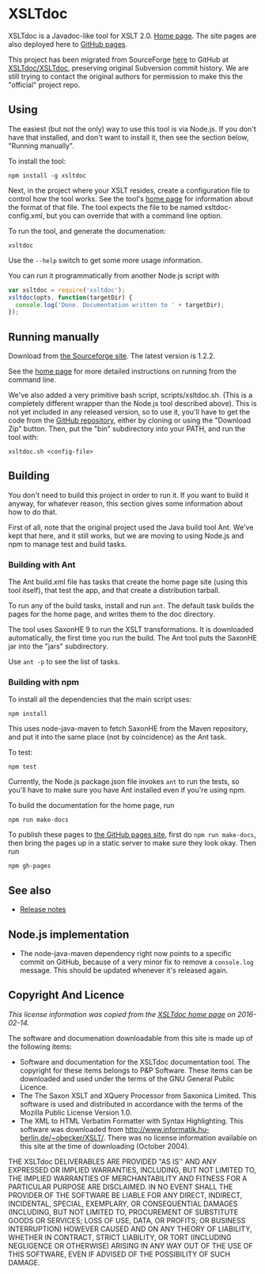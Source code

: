 # XSLTdoc

XSLTdoc is a Javadoc-like tool for XSLT 2.0. [Home 
page](http://www.pnp-software.com/XSLTdoc/). The site pages are also deployed
here to [GitHub pages](http://xsltdoc.github.io/).

This project has been migrated from SourceForge
[here](https://sourceforge.net/projects/xsltdoc/) to GitHub at
[XSLTdoc/XSLTdoc](https://github.com/XSLTdoc/XSLTdoc), preserving original
Subversion commit history. 
We are still trying to contact the original authors for permission to make this 
the "official" project repo.


## Using 

The easiest (but not the only) way to use this tool is via Node.js.
If you don't have that installed, and don't want to install it, then
see the section below, "Running manually".

To install the tool:

```
npm install -g xsltdoc
```

Next, in the project where your XSLT resides, create a configuration file
to control how the tool works. See the tool's [home 
page](http://xsltdoc.github.io/) for information about the format of that file.
The tool expects the file to be named xsltdoc-config.xml, but you can override
that with a command line option.

To run the tool, and generate the documenation:

```
xsltdoc
```

Use the `--help` switch to get some more usage information.

You can run it programmatically from another Node.js script with

```javascript
var xsltdoc = require('xsltdoc');
xsltdoc(opts, function(targetDir) {
  console.log('Done. Documentation written to ' + targetDir);
});
```


## Running manually

Download from [the Sourceforge
site](https://sourceforge.net/projects/xsltdoc/files/xsltdoc/). The latest
version is 1.2.2.

See the [home page](http://xsltdoc.github.io/) for more
detailed instructions on running from the command line.

We've also added a very primitive bash script, scripts/xsltdoc.sh. (This is a
completely different wrapper than the Node.js tool described above). This is not
yet included in any released version, so to use it, you'll have to get the code 
from the [GitHub repository](https://github.com/XSLTdoc/XSLTdoc/), either by 
cloning or using the "Download Zip" button. Then,
put the "bin" subdirectory into your PATH, and run the tool with:

```
xsltdoc.sh <config-file>
```


## Building

You don't need to build this project in order to run it. If you want to build
it anyway, for whatever reason, this section gives some information about how
to do that.

First of all, note that the original project used the Java build tool Ant.
We've kept that here, and it still works, but we are moving to using Node.js
and npm to manage test and build tasks.

### Building with Ant

The Ant build.xml file has tasks that
create the home page site (using this tool itself), that test the app, and
that create a distribution tarball.

To run any of the build tasks, install and run `ant`. The default task builds 
the pages for the home page, and writes them to the doc directory.

The tool uses SaxonHE 9 to run the XSLT transformations. It is downloaded
automatically, the first time you run the build. The Ant tool puts the
SaxonHE jar into the "jars" subdirectory.

Use `ant -p` to see the list of tasks.


### Building with npm

To install all the dependencies that the main script uses:

```
npm install
```

This uses node-java-maven to fetch SaxonHE from the Maven repository, and
put it into the same place (not by coincidence) as the Ant task.

To test:

```
npm test
```

Currently, the Node.js package.json file invokes `ant` to run the tests, so
you'll have to make sure you have Ant installed even if you're using npm.

To build the documentation for the home page, run

```
npm run make-docs
```

To publish these pages to [the GitHub pages 
site](http://xsltdoc.github.io), first do `npm run make-docs`, then bring the
pages up in a static server to make sure they look okay. Then run

```
npm gh-pages
```



## See also 

* [Release notes](release-notes.md)


## Node.js implementation

* The node-java-maven dependency right now points to a specific commit on
  GitHub, because of a very minor
  fix to remove a `console.log` message. This should be updated whenever 
  it's released again.

## Copyright And Licence

*This license information was copied from the [XSLTdoc home
page](http://www.pnp-software.com/XSLTdoc/#CopyrightAndLicence) on
2016-02-14.*

The software and documenation downloadable from this site is made up of the 
following items:

* Software and documentation for the XSLTdoc documentation tool. The copyright 
  for these items belongs to P&P Software. These items can be downloaded and 
  used under the terms of the GNU General Public Licence.
* The The Saxon XSLT and XQuery Processor from Saxonica Limited. This software 
  is used and distributed in accordance with the terms of the Mozilla Public 
  License Version 1.0.
* The XML to HTML Verbatim Formatter with Syntax Highlighting. This software 
  was downloaded from http://www.informatik.hu-berlin.de/~obecker/XSLT/. There 
  was no license information available on this site at the time of downloading 
  (October 2004).

THE XSLTdoc DELIVERABLES ARE PROVIDED "AS IS'' AND ANY EXPRESSED OR IMPLIED 
WARRANTIES, INCLUDING, BUT NOT LIMITED TO, THE IMPLIED WARRANTIES OF 
MERCHANTABILITY AND FITNESS FOR A PARTICULAR PURPOSE ARE DISCLAIMED. IN NO 
EVENT SHALL THE PROVIDER OF THE SOFTWARE BE LIABLE FOR ANY DIRECT, INDIRECT, 
INCIDENTAL, SPECIAL, EXEMPLARY, OR CONSEQUENTIAL DAMAGES (INCLUDING, BUT NOT 
LIMITED TO, PROCUREMENT OF SUBSTITUTE GOODS OR SERVICES; LOSS OF USE, DATA, OR 
PROFITS; OR BUSINESS INTERRUPTION) HOWEVER CAUSED AND ON ANY THEORY OF 
LIABILITY, WHETHER IN CONTRACT, STRICT LIABILITY, OR TORT (INCLUDING NEGLIGENCE 
OR OTHERWISE) ARISING IN ANY WAY OUT OF THE USE OF THIS SOFTWARE, EVEN IF 
ADVISED OF THE POSSIBILITY OF SUCH DAMAGE.
